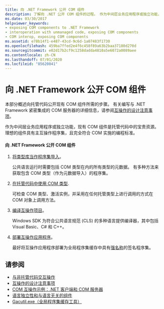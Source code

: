 ```yaml
---
title: 向 .NET Framework 公开 COM 组件
description: 了解向 .NET 公开 COM 组件的过程。 作为中间层业务应用程序或独立功能，COM 组件在托管代码中非常宝贵。
ms.date: 03/30/2017
helpviewer_keywords:
- exposing COM components to .NET Framework
- interoperation with unmanaged code, exposing COM components
- COM interop, exposing COM components
ms.assetid: e78b14f1-e487-43cd-9c6d-1a07483f1730
ms.openlocfilehash: 459ba7ffed2e4f6c458f89a63b2baa37180d270d
ms.sourcegitcommit: e02d17b2cf9c1258dadda4810a5e6072a0089aee
ms.contentlocale: zh-CN
ms.lasthandoff: 07/01/2020
ms.locfileid: "85620841"
---
```

# <a name="exposing-com-components-to-the-net-framework"></a>向 .NET Framework 公开 COM 组件
本部分概述向托管代码公开现有 COM 组件所需的步骤。 有关编写与 .NET Framework 紧密集成的 COM 服务器的详细信息，请参阅[互操作的设计注意事项](https://docs.microsoft.com/previous-versions/dotnet/netframework-4.0/61aax4kh(v=vs.100))。
  
 作为中间层业务应用程序或独立功能，现有 COM 组件是托管代码中的宝贵资源。 理想的组件具有主互操作程序集，且完全符合 COM 实施的编程标准。  
  
#### <a name="to-expose-com-components-to-the-net-framework"></a>向 .NET Framework 公开 COM 组件  
  
1. [将类型库当作程序集导入](importing-a-type-library-as-an-assembly.md)。  
  
     公共语言运行时需要包括 COM 类型在内的所有类型的元数据。 有多种方法来获取包含 COM 类型（作为元数据导入）的程序集。  
  
2. [在托管代码中使用 COM 类型](https://docs.microsoft.com/previous-versions/dotnet/netframework-4.0/3y76b69k(v=vs.100)).  
  
     可检查 COM 类型、激活实例，并采用在任何托管类型上进行调用的方式在 COM 对象上调用方法。  
  
3. [编译互操作项目](compiling-an-interop-project.md)。  
  
     Windows SDK 为符合公共语言规范 (CLS) 的多种语言提供编译器，其中包括 Visual Basic、C# 和 C++。  
  
4. [部署互操作应用程序](deploying-an-interop-application.md)。  
  
     最好将互操作应用程序部署为全局程序集缓存中具有[强名称](../../standard/assembly/strong-named.md)的签名程序集。  
  
## <a name="see-also"></a>请参阅

- [与非托管代码交互操作](index.md)
- [互操作的设计注意事项](https://docs.microsoft.com/previous-versions/dotnet/netframework-4.0/61aax4kh(v=vs.100))
- [COM 互操作示例：.NET 客户端和 COM 服务器](com-interop-sample-net-client-and-com-server.md)
- [语言独立性和与语言无关的组件](../../standard/language-independence-and-language-independent-components.md)
- [Gacutil.exe（全局程序集缓存工具）](../tools/gacutil-exe-gac-tool.md)
